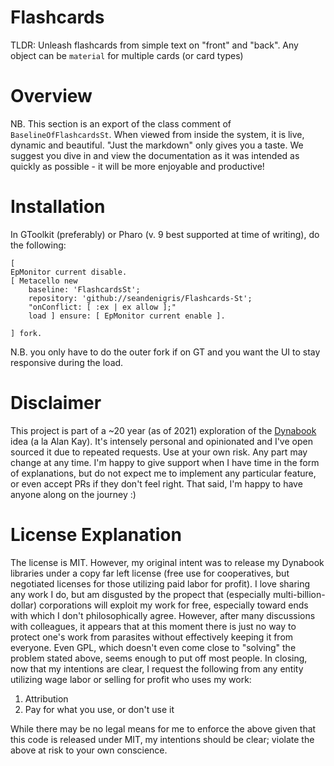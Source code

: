 # Flashcards

TLDR: Unleash flashcards from simple text on "front" and "back". Any object can be `material` for multiple cards (or card types)
	
# Overview
	
NB. This section is an export of the class comment of `BaselineOfFlashcardsSt`. When viewed from inside the system, it is live, dynamic and beautiful. "Just the markdown" only gives you a taste. We suggest you dive in and view the documentation as it was intended as quickly as possible - it will be more enjoyable and productive!


	
# Installation
In GToolkit (preferably) or Pharo (v. 9 best supported at time of writing), do the following:

```smalltalk
[
EpMonitor current disable.
[ Metacello new
	baseline: 'FlashcardsSt';
	repository: 'github://seandenigris/Flashcards-St';
	"onConflict: [ :ex | ex allow ];"
	load ] ensure: [ EpMonitor current enable ].

] fork.

```
N.B. you only have to do the outer fork if on GT and you want the UI to stay responsive during the load.

# Disclaimer

This project is part of a ~20 year (as of 2021) exploration of the [Dynabook](https://github.com/seandenigris/Dynabook) idea (a la Alan Kay). It's intensely personal and opinionated and I've open sourced it due to repeated requests. Use at your own risk. Any part may change at any time. I'm happy to give support when I have time in the form of explanations, but do not expect me to implement any particular feature, or even accept PRs if they don't feel right. That said, I'm happy to have anyone along on the journey :)
# License Explanation
The license is MIT. However, my original intent was to release my Dynabook libraries under a copy far left license (free use for cooperatives, but negotiated licenses for those utilizing paid labor for profit). I love sharing any work I do, but am disgusted by the propect that (especially multi-billion-dollar) corporations will exploit my work for free, especially toward ends with which I don't philosophically agree. However, after many discussions with colleagues, it appears that at this moment there is just no way to protect one's work from parasites without effectively keeping it from everyone. Even GPL, which doesn't even come close to "solving" the problem stated above, seems enough to put off most people. In closing, now that my intentions are clear, I request the following from any entity utilizing wage labor or selling for profit who uses my work:
1. Attribution
2. Pay for what you use, or don't use it

While there may be no legal means for me to enforce the above given that this code is released under MIT, my intentions should be clear; violate the above at risk to your own conscience.
